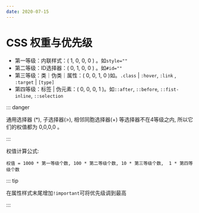 ```yaml
---
date: 2020-07-15
---
```


# CSS 权重与优先级

- 第一等级：内联样式：( 1, 0, 0, 0 )  。如`style=""`
- 第二等级：ID选择器：( 0, 1, 0, 0 )  。如`#id=""`
- 第三等级：类｜伪类｜属性：( 0, 0, 1, 0 )如。`.class` | `:hover`, `:link` , `:target` | `[type]`
- 第四等级：标签 | 伪元素：( 0, 0, 0, 1 )。如`::after`, `::before`, `::fist-inline`, `::selection` 


::: danger

通用选择器 (\*), 子选择器(>), 相邻同胞选择器(+) 等选择器不在4等级之内, 所以它们的权值都为 0,0,0,0 。

:::

权值计算公式:

```
权值 = 1000 * 第一等级个数, 100 * 第二等级个数, 10 * 第三等级个数,  1 * 第四等级个数
```

::: tip

在属性样式末尾增加`!important`可将优先级调到最高

:::
